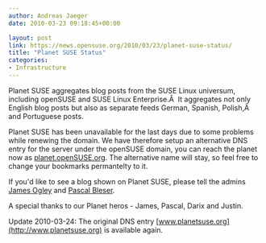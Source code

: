 ```yaml
---
author: Andreas Jaeger
date: 2010-03-23 09:18:45+00:00

layout: post
link: https://news.opensuse.org/2010/03/23/planet-suse-status/
title: "Planet SUSE Status"
categories:
- Infrastructure
---
```

Planet SUSE aggregates blog posts from the SUSE Linux universum, including openSUSE and SUSE Linux Enterprise.Â  It aggregates not only English blog posts but also as separate feeds German, Spanish, Polish,Â  and Portuguese posts.

Planet SUSE has been unavailable for the last days due to some problems while renewing the domain. We have therefore setup an alternative DNS entry for the server under the openSUSE domain, you can reach the planet now as [planet.openSUSE.org](http://planet.openSUSE.org/). The alternative name will stay, so feel free to change your bookmarks permantelty to it.

If you'd like to see a blog shown on Planet SUSE, please tell the admins [James Ogley](riggwelter+++AT+++NOSPAM+++opensuseDOTorg) and [Pascal Bleser](pascal.bleser+++AT+++NOSPAM+++opensuseDOTorg).

A special thanks to our Planet heros - James, Pascal, Darix and Justin.

Update 2010-03-24: The original DNS entry [www.planetsuse.org](http://www.planetsuse.org) is available again.		
